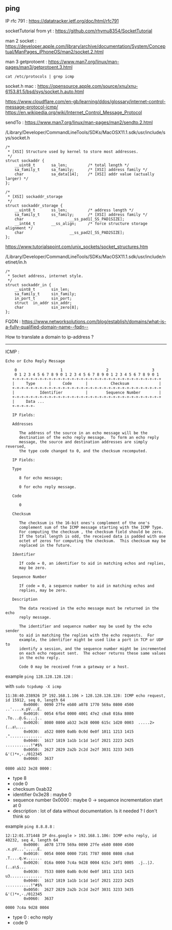 
## ping


IP rfc 791 : https://datatracker.ietf.org/doc/html/rfc791

socketTutorial from yt : https://github.com/rhymu8354/SocketTutorial

man 2 socket : https://developer.apple.com/library/archive/documentation/System/Conceptual/ManPages_iPhoneOS/man2/socket.2.html

man 3 getprotoent : https://www.man7.org/linux/man-pages/man3/getprotoent.3.html

`cat /etc/protocols | grep icmp`

socket.h mac : https://opensource.apple.com/source/xnu/xnu-6153.81.5/bsd/sys/socket.h.auto.html

https://www.cloudflare.com/en-gb/learning/ddos/glossary/internet-control-message-protocol-icmp/
https://en.wikipedia.org/wiki/Internet_Control_Message_Protocol



sendTo : https://www.man7.org/linux/man-pages/man2/sendto.2.html


/Library/Developer/CommandLineTools/SDKs/MacOSX11.1.sdk/usr/include/sys/socket.h

```
/*
 * [XSI] Structure used by kernel to store most addresses.
 */
struct sockaddr {
	__uint8_t       sa_len;         /* total length */
	sa_family_t     sa_family;      /* [XSI] address family */
	char            sa_data[14];    /* [XSI] addr value (actually larger) */
};

/*
 * [XSI] sockaddr_storage
 */
struct sockaddr_storage {
	__uint8_t       ss_len;         /* address length */
	sa_family_t     ss_family;      /* [XSI] address family */
	char                    __ss_pad1[_SS_PAD1SIZE];
	__int64_t       __ss_align;     /* force structure storage alignment */
	char                    __ss_pad2[_SS_PAD2SIZE];
};

```

https://www.tutorialspoint.com/unix_sockets/socket_structures.htm


/Library/Developer/CommandLineTools/SDKs/MacOSX11.1.sdk/usr/include/netinet/in.h

```
/*
 * Socket address, internet style.
 */
struct sockaddr_in {
	__uint8_t       sin_len;
	sa_family_t     sin_family;
	in_port_t       sin_port;
	struct  in_addr sin_addr;
	char            sin_zero[8];
};
```


FQDN : https://www.networksolutions.com/blog/establish/domains/what-is-a-fully-qualified-domain-name--fqdn--

How to translate a domain to ip-address ?



--- 

ICMP : 

```
Echo or Echo Reply Message

    0                   1                   2                   3
    0 1 2 3 4 5 6 7 8 9 0 1 2 3 4 5 6 7 8 9 0 1 2 3 4 5 6 7 8 9 0 1
   +-+-+-+-+-+-+-+-+-+-+-+-+-+-+-+-+-+-+-+-+-+-+-+-+-+-+-+-+-+-+-+-+
   |     Type      |     Code      |          Checksum             |
   +-+-+-+-+-+-+-+-+-+-+-+-+-+-+-+-+-+-+-+-+-+-+-+-+-+-+-+-+-+-+-+-+
   |           Identifier          |        Sequence Number        |
   +-+-+-+-+-+-+-+-+-+-+-+-+-+-+-+-+-+-+-+-+-+-+-+-+-+-+-+-+-+-+-+-+
   |     Data ...
   +-+-+-+-+-

   IP Fields:

   Addresses

      The address of the source in an echo message will be the
      destination of the echo reply message.  To form an echo reply
      message, the source and destination addresses are simply reversed,
      the type code changed to 0, and the checksum recomputed.

   IP Fields:

   Type

      8 for echo message;

      0 for echo reply message.

   Code

      0

   Checksum

      The checksum is the 16-bit ones's complement of the one's
      complement sum of the ICMP message starting with the ICMP Type.
      For computing the checksum , the checksum field should be zero.
      If the total length is odd, the received data is padded with one
      octet of zeros for computing the checksum.  This checksum may be
      replaced in the future.

   Identifier

      If code = 0, an identifier to aid in matching echos and replies,
      may be zero.

   Sequence Number

      If code = 0, a sequence number to aid in matching echos and
      replies, may be zero.

   Description

      The data received in the echo message must be returned in the echo
      reply message.

      The identifier and sequence number may be used by the echo sender
      to aid in matching the replies with the echo requests.  For
      example, the identifier might be used like a port in TCP or UDP to
      identify a session, and the sequence number might be incremented
      on each echo request sent.  The echoer returns these same values
      in the echo reply.

      Code 0 may be received from a gateway or a host.

```

example `ping 128.128.128.128` :

with `sudo tcpdump -X icmp`

```
11:38:40.238926 IP 192.168.1.106 > 128.128.128.128: ICMP echo request, id 15912, seq 0, length 64
        0x0000:  0090 27fe eb80 a078 1770 569a 0800 4500  ..'....x.pV...E.
        0x0010:  0054 6fb4 0000 4001 47e2 c0a8 016a 8080  .To...@.G....j..
        0x0020:  8080 0800 ab32 3e28 0000 615c 1d20 0003  .....2>(..a\....
        0x0030:  a522 0809 0a0b 0c0d 0e0f 1011 1213 1415  ."..............
        0x0040:  1617 1819 1a1b 1c1d 1e1f 2021 2223 2425  ...........!"#$%
        0x0050:  2627 2829 2a2b 2c2d 2e2f 3031 3233 3435  &'()*+,-./012345
        0x0060:  3637   
```

`0800 ab32 3e28 0000` : 
* type 8
* code 0
* checksum 0xab32
* identifier 0x3e28 : maybe 0
* sequence number 0x0000 : maybe 0 -> sequence incrementation start at 0
* description : lot of data without documentation. Is it needed ? I don't think so


example `ping 8.8.8.8` :

```
12:12:01.371448 IP dns.google > 192.168.1.106: ICMP echo reply, id 40232, seq 4, length 64
        0x0000:  a078 1770 569a 0090 27fe eb80 0800 4500  .x.pV...'.....E.
        0x0010:  0054 0000 0000 7101 7787 0808 0808 c0a8  .T....q.w.......
        0x0020:  016a 0000 7c4a 9d28 0004 615c 24f1 0005  .j..|J.(..a\$...
        0x0030:  7533 0809 0a0b 0c0d 0e0f 1011 1213 1415  u3..............
        0x0040:  1617 1819 1a1b 1c1d 1e1f 2021 2223 2425  ...........!"#$%
        0x0050:  2627 2829 2a2b 2c2d 2e2f 3031 3233 3435  &'()*+,-./012345
        0x0060:  3637
```

`0000 7c4a 9d28 0004`
* type 0 : echo reply
* code 0



